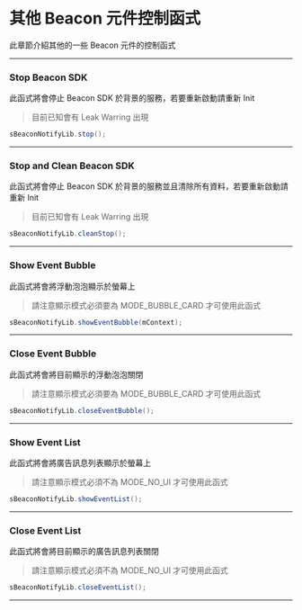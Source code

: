 # 其他 Beacon 元件控制函式

此章節介紹其他的一些 Beacon 元件的控制函式

***

### Stop Beacon SDK

此函式將會停止 Beacon SDK 於背景的服務，若要重新啟動請重新 Init

> 目前已知會有 Leak Warring 出現

```java
sBeaconNotifyLib.stop();
```

***

### Stop and Clean Beacon SDK

此函式將會停止 Beacon SDK 於背景的服務並且清除所有資料，若要重新啟動請重新 Init

> 目前已知會有 Leak Warring 出現

```java
sBeaconNotifyLib.cleanStop();
```

***

### Show Event Bubble

此函式將會將浮動泡泡顯示於螢幕上

> 請注意顯示模式必須要為 MODE_BUBBLE_CARD 才可使用此函式

```java
sBeaconNotifyLib.showEventBubble(mContext);
```

***

### Close Event Bubble

此函式將會將目前顯示的浮動泡泡關閉

> 請注意顯示模式必須要為 MODE_BUBBLE_CARD 才可使用此函式

```java
sBeaconNotifyLib.closeEventBubble();
```

***

### Show Event List

此函式將會將廣告訊息列表顯示於螢幕上

> 請注意顯示模式必須不為 MODE_NO_UI 才可使用此函式

```java
sBeaconNotifyLib.showEventList();
```

***

### Close Event List

此函式將會將目前顯示的廣告訊息列表關閉

> 請注意顯示模式必須不為 MODE_NO_UI 才可使用此函式

```java
sBeaconNotifyLib.closeEventList();
```

***
